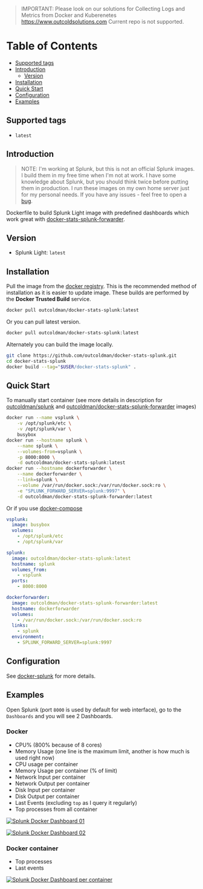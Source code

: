 > IMPORTANT: Please look on our solutions for Collecting Logs and Metrics from Docker and Kuberenetes https://www.outcoldsolutions.com 
> Current repo is not supported.


# Table of Contents

- [Supported tags](#supported-tags)
- [Introduction](#introduction)
    - [Version](#version)
- [Installation](#installation)
- [Quick Start](#quick-start)
- [Configuration](#configuration)
- [Examples](#examples)

## Supported tags

- `latest`

## Introduction

> NOTE: I'm working at Splunk, but this is not an official Splunk images.
> I build them in my free time when I'm not at work. I have some knowledge
> about Splunk, but you should think twice before putting them in
> production. I run these images on my own home server just for
> my personal needs. If you have any issues - feel free to open a
> [bug](https://github.com/outcoldman/docker-stats-splunk/issues).

Dockerfile to build Splunk Light image with predefined dashboards which work
great with [docker-stats-splunk-forwarder](https://hub.docker.com/r/outcoldman/docker-stats-splunk-forwarder/).

## Version

- Splunk Light: `latest`

## Installation

Pull the image from the [docker registry](https://registry.hub.docker.com/u/outcoldman/docker-stats-splunk/).
This is the recommended method of installation as it is easier to update image.
These builds are performed by the **Docker Trusted Build** service.

```bash
docker pull outcoldman/docker-stats-splunk:latest
```

Or you can pull latest version.

```bash
docker pull outcoldman/docker-stats-splunk:latest
```

Alternately you can build the image locally.

```bash
git clone https://github.com/outcoldman/docker-stats-splunk.git
cd docker-stats-splunk
docker build --tag="$USER/docker-stats-splunk" .
```

## Quick Start

To manually start container (see more details in description for [outcoldman/splunk](https://hub.docker.com/r/outcoldman/splunk/)
and [outcoldman/docker-stats-splunk-forwarder](https://hub.docker.com/r/outcoldman/docker-stats-splunk-forwarder/) images)

```bash
docker run --name vsplunk \
    -v /opt/splunk/etc \
    -v /opt/splunk/var \
    busybox
docker run --hostname splunk \
    --name splunk \
    --volumes-from=vsplunk \
    -p 8000:8000 \
    -d outcoldman/docker-stats-splunk:latest
docker run --hostname dockerforwarder \
    --name dockerforwarder \
    --link=splunk \
    --volume /var/run/docker.sock:/var/run/docker.sock:ro \
    -e "SPLUNK_FORWARD_SERVER=splunk:9997" \
    -d outcoldman/docker-stats-splunk-forwarder:latest
```

Or if you use [docker-compose](https://docs.docker.com/compose/)

```yaml
vsplunk:
  image: busybox
  volumes:
    - /opt/splunk/etc
    - /opt/splunk/var

splunk:
  image: outcoldman/docker-stats-splunk:latest
  hostname: splunk
  volumes_from:
    - vsplunk
  ports:
    - 8000:8000

dockerforwarder:
  image: outcoldman/docker-stats-splunk-forwarder:latest
  hostname: dockerforwarder
  volumes:
    - /var/run/docker.sock:/var/run/docker.sock:ro
  links:
    - splunk
  environment:
    - SPLUNK_FORWARD_SERVER=splunk:9997
```

## Configuration

See [docker-splunk](https://github.com/outcoldman/docker-splunk) for more details.

## Examples

Open Splunk (port `8000` is used by default for web interface), go to the `Dashboards`
and you will see 2 Dashboards.

### Docker

- CPU% (800% because of 8 cores)
- Memory Usage (one line is the maximum limit, another is how much is used right now)
- CPU usage per container
- Memory Usage per container (% of limit)
- Network Input per container
- Network Output per container
- Disk Input per container
- Disk Output per container
- Last Events (excluding `top` as I query it regularly)
- Top processes from all container

[![Splunk Docker Dashboard 01](https://raw.githubusercontent.com/outcoldman/docker-stats-splunk/master/examples/docker_dashboard_01.png)](https://raw.githubusercontent.com/outcoldman/docker-stats-splunk/master/examples/docker_dashboard_01.png)

[![Splunk Docker Dashboard 02](https://raw.githubusercontent.com/outcoldman/docker-stats-splunk/master/examples/docker_dashboard_02.png)](https://raw.githubusercontent.com/outcoldman/docker-stats-splunk/master/examples/docker_dashboard_01.png)

### Docker container

- Top processes
- Last events

[![Splunk Docker Dashboard per container](https://raw.githubusercontent.com/outcoldman/docker-stats-splunk/master/examples/docker_dashboad_per_container.png)](https://raw.githubusercontent.com/outcoldman/docker-stats-splunk/master/examples/docker_dashboad_per_container.png)
